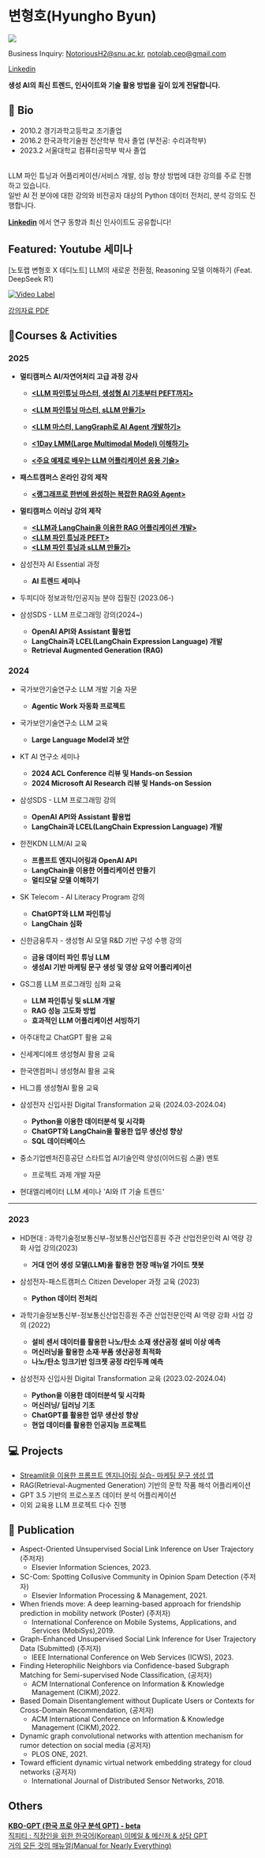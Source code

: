 # 변형호(Hyungho Byun) 



![](https://komarev.com/ghpvc/?username=NotoriousH2)


Business Inquiry: NotoriousH2@snu.ac.kr, notolab.ceo@gmail.com



[Linkedin](https://www.linkedin.com/in/hyungho-byun-6b2588224/)


**생성 AI의 최신 트렌드, 인사이트와 기술 활용 방법을 깊이 있게 전달합니다.**

## 📘 Bio

- 2010.2 경기과학고등학교 조기졸업
- 2016.2 한국과학기술원 전산학부 학사 졸업 (부전공: 수리과학부)
- 2023.2 서울대학교 컴퓨터공학부 박사 졸업
<br>
LLM 파인 튜닝과 어플리케이션/서비스 개발, 성능 향상 방법에 대한 강의를 주로 진행하고 있습니다.      <br>
일반 AI 전 분야에 대한 강의와 비전공자 대상의 Python 데이터 전처리, 분석 강의도 진행합니다.      <br>


**[Linkedin](https://www.linkedin.com/in/hyungho-byun-6b2588224)** 에서 연구 동향과 최신 인사이트도 공유합니다! 


## Featured: Youtube 세미나

[노토랩 변형호 X 테디노트] LLM의 새로운 전환점, Reasoning 모델 이해하기 (Feat. DeepSeek R1)

[![Video Label](https://github.com/user-attachments/assets/d8e77dc7-4e83-4ed7-98ec-fa75cfc127ae)](https://www.youtube.com/watch?v=Z-ELkZ_azYM)

[강의자료 PDF](https://drive.google.com/file/d/1gQDdRkjhrHiEA27eOPPiW6nXzpa3-Hh4/view?usp=sharing)

## 🎒Courses & Activities

### 2025

- **멀티캠퍼스 AI/자연어처리 고급 과정 강사**
  - **[<LLM 파인튜닝 마스터, 생성형 AI 기초부터 PEFT까지>](https://www.multicampus.com/em/enrolment/courseDetai?p_menu=NzUjU1VC&p_gubun=Qw==&dxLanYn=N&corsCd=FA013V&corsYr=2024&corsDgrCd=10106)**

  - **[<LLM 파인튜닝 마스터, sLLM 만들기>](https://www.multicampus.com/em/enrolment/courseDetai?p_menu=NzUjU1VC&p_gubun=Qw==&dxLanYn=N&corsCd=FA014B&corsYr=2024&corsDgrCd=10101)**

  - **[<LLM 마스터, LangGraph로 AI Agent 개발하기>](https://www.multicampus.com/em/enrolment/courseDetai?p_menu=NzUjU1VC&p_gubun=Qw==&dxLanYn=N&corsCd=FA01BG&corsYr=2025&corsDgrCd=10101)**

  - **[<1Day LMM(Large Multimodal Model) 이해하기>](https://www.multicampus.com/em/enrolment/courseDetai?p_menu=NzUjU1VC&p_gubun=Qw==&dxLanYn=N&corsCd=FA013U&corsYr=2024&corsDgrCd=10101)**

  - **[<주요 예제로 배우는 LLM 어플리케이션 응용 기술>](https://www.multicampus.com/em/enrolment/courseDetai?p_menu=NzUjU1VC&p_gubun=Qw==&dxLanYn=N&corsCd=FA0179&corsYr=2024&corsDgrCd=10101)**
    


- **패스트캠퍼스 온라인 강의 제작**
    - **[<랭그래프로 한번에 완성하는 복잡한 RAG와 Agent>](https://fastcampus.co.kr/data_online_langgraph)**


- **멀티캠퍼스 이러닝 강의 제작**
  - **[<LLM과 LangChain을 이용한 RAG 어플리케이션 개발>](https://www.multicampus.com/em/enrolment/courseDetai?p_menu=NzUjU1VC&p_gubun=Qw==&dxLanYn=N&corsCd=EA0DH1&corsYr=2020&corsDgrCd=10001)**
  - **[<LLM 파인 튜닝과 PEFT>](https://www.multicampus.com/em/enrolment/courseDetai?p_menu=NzUjU1VC&p_gubun=Qw==&dxLanYn=N&corsCd=EA0DH2&corsYr=2020&corsDgrCd=10001)**
  - **[<LLM 파인 튜닝과 sLLM 만들기>](https://www.multicampus.com/em/enrolment/courseDetai?p_menu=NzUjU1VC&p_gubun=Qw==&dxLanYn=N&corsCd=EA0DH3&corsYr=2020&corsDgrCd=10001)**
 
- 삼성전자 AI Essential 과정
    - **AI 트렌드 세미나**

- 두피디아 정보과학/인공지능 분야 집필진 (2023.06-)   <br>

- 삼성SDS - LLM 프로그래밍 강의(2024~)  <br>
    - **OpenAI API와 Assistant 활용법<br>**
    - **LangChain과 LCEL(LangChain Expression Language) 개발**
    - **Retrieval Augmented Generation (RAG)**
      

### 2024
- 국가보안기술연구소 LLM 개발 기술 자문
    - **Agentic Work 자동화 프로젝트**

- 국가보안기술연구소 LLM 교육
    - **Large Language Model과 보안**

- KT AI 연구소 세미나    
    - **2024 ACL Conference 리뷰 및 Hands-on Session**
    - **2024 Microsoft AI Research 리뷰 및 Hands-on Session**

- 삼성SDS - LLM 프로그래밍 강의  <br>
    - **OpenAI API와 Assistant 활용법<br>**
    - **LangChain과 LCEL(LangChain Expression Language) 개발**

- 한전KDN LLM/AI 교육 
    - **프롬프트 엔지니어링과 OpenAI API**
    - **LangChain을 이용한 어플리케이션 만들기**
    - **멀티모달 모델 이해하기**

- SK Telecom - AI Literacy  Program 강의  <br>
    - **ChatGPT와 LLM 파인튜닝 <br>**
    - **LangChain 심화<br>**

- 신한금융투자 - 생성형 AI 모델 R&D 기반 구성 수행 강의 <br>
    - **금융 데이터 파인 튜닝 LLM<br>**
    - **생성AI 기반 마케팅 문구 생성 및 영상 요약 어플리케이션<br>**
      

- GS그룹 LLM 프로그래밍 심화 교육
    - **LLM 파인튜닝 및 sLLM 개발<br>**
    - **RAG 성능 고도화 방법**
    - **효과적인 LLM 어플리케이션 서빙하기**

  
- 아주대학교 ChatGPT 활용 교육  
- 신세계디에프 생성형AI 활용 교육 
- 한국앤컴퍼니 생성형AI 활용 교육 

- HL그룹 생성형AI 활용 교육
  

- 삼성전자 신입사원 Digital Transformation 교육 (2024.03-2024.04)
    - **Python을 이용한 데이터분석 및 시각화**
    - **ChatGPT와 LangChain을 활용한 업무 생산성 향상**
    - **SQL 데이터베이스**

- 중소기업벤처진흥공단 스타트업 AI기술인력 양성(이어드림 스쿨) 멘토
    - 프로젝트 과제 개발 자문
- 현대엘리베이터 LLM 세미나 'AI와 IT 기술 트렌드'

--- 
### 2023

- HD현대 : 과학기술정보통신부-정보통신산업진흥원 주관 산업전문인력 AI 역량 강화 사업 강의(2023)
    - **거대 언어 생성 모델(LLM)을 활용한 현장 매뉴얼 가이드 챗봇 <br>**
- 삼성전자-패스트캠퍼스 Citizen Developer 과정 교육 (2023)
    - **Python 데이터 전처리 <br>**

- 과학기술정보통신부-정보통신산업진흥원 주관 산업전문인력 AI 역량 강화 사업 강의 (2022)
    - **설비 센서 데이터를 활용한 나노/탄소 소재 생산공정 설비 이상 예측**
    - **머신러닝을 활용한 소재·부품 생산공정 최적화**
    - **나노/탄소 잉크기반 잉크젯 공정 라인두께 예측 <br>**
- 삼성전자 신입사원 Digital Transformation 교육 (2023.02-2024.04)
    - **Python을 이용한 데이터분석 및 시각화**
    - **머신러닝/ 딥러닝 기초**
    - **ChatGPT를 활용한 업무 생산성 향상**
    - **현업 데이터를 활용한 인공지능 프로젝트 <br>**
 
      
## 💻 Projects
- [Streamlit을 이용한 프롬프트 엔지니어링 실습- 마케팅 문구 생성 앱](https://notolab.64bit.kr/chat/)
- RAG(Retrieval-Augmented Generation) 기반의 문학 작품 해석 어플리케이션
- GPT 3.5 기반의 프로스포츠 데이터 분석 어플리케이션
- 이외 교육용 LLM 프로젝트 다수 진행
  
## 📖 Publication

- Aspect-Oriented Unsupervised Social Link Inference on User Trajectory (주저자)
    - Elsevier Information Sciences, 2023. <br>
- SC-Com: Spotting Collusive Community in Opinion Spam Detection (주저자)
    - Elsevier Information Processing & Management, 2021.<br>
- When friends move: A deep learning-based approach for friendship prediction in mobility network (Poster) (주저자)
    - International Conference on Mobile Systems, Applications, and Services (MobiSys),2019.<br>
- Graph-Enhanced Unsupervised Social Link Inference for User Trajectory Data (Submitted) (주저자)
    - IEEE International Conference on Web Services (ICWS), 2023.<br>
- Finding Heterophilic Neighbors via Confidence-based Subgraph Matching for Semi-supervised Node Classification, (공저자)
    - ACM International Conference on Information & Knowledge Management (CIKM),2022.<br>
- Based Domain Disentanglement without Duplicate Users or Contexts for Cross-Domain Recommendation, (공저자)
    - ACM International Conference on Information & Knowledge Management (CIKM),2022.<br>
- Dynamic graph convolutional networks with attention mechanism for rumor detection on social media (공저자)
    - PLOS ONE, 2021.<br>
- Toward efficient dynamic virtual network embedding strategy for cloud networks (공저자)
    - International Journal of Distributed Sensor Networks, 2018.<br>

## Others
[**KBO-GPT (한국 프로 야구 분석 GPT) - beta**](https://gptstore.ai/gpts/lxQoZl8p-kbo-gpt-hangug-peuro-yagu-bunseog-gpt) <br>
[직피티 : 직장인을 위한 한국어(Korean) 이메일 & 메신저 & 상담 GPT](https://gptstore.ai/gpts/SkD9xe3_G8-jigpiti-jigjangineul-wihan-hangugeo-korean-gpt)   
[거의 모든 것의 매뉴얼(Manual for Nearly Everything)](https://gptstore.ai/gpts/tfAenAASH-manuals-for-everything-geoyi-modeun-geosyi-maenyueol)

